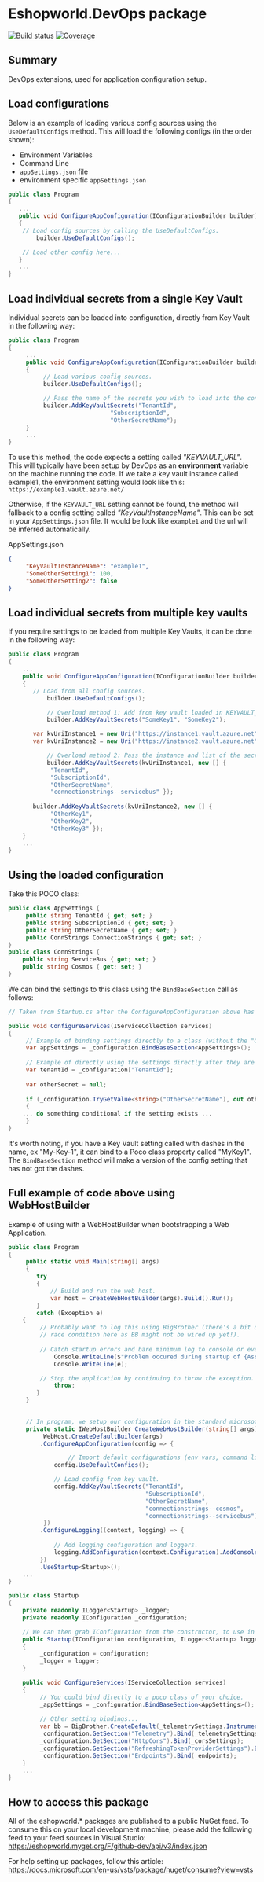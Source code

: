 # Eshopworld.DevOps package

[![Build status](https://dev.azure.com/eshopworld/Github%20build/_apis/build/status/devops)](https://dev.azure.com/eshopworld/Github%20build/_build/latest?definitionId=150)
[![Coverage](https://sonarcloud.io/api/project_badges/measure?project=esw.devops&metric=coverage)](https://sonarcloud.io/dashboard?id=esw.devops)

## Summary

DevOps extensions, used for application configuration setup.

## Load configurations
Below is an example of loading various config sources using the `UseDefaultConfigs` method.  This will load the following configs (in the order shown):
- Environment Variables
- Command Line
- `appSettings.json` file
- environment specific `appSettings.json`

```csharp
public class Program
{
   ...
   public void ConfigureAppConfiguration(IConfigurationBuilder builder)
   {
	// Load config sources by calling the UseDefaultConfigs.
        builder.UseDefaultConfigs();

	// Load other config here...
   }
   ...
}
```

## Load individual secrets from a single Key Vault
Individual secrets can be loaded into configuration, directly from Key Vault in the following way:

```csharp
public class Program
{
     ...
     public void ConfigureAppConfiguration(IConfigurationBuilder builder)
     {
          // Load various config sources.
          builder.UseDefaultConfigs();

          // Pass the name of the secrets you wish to load into the configuration builder.
          builder.AddKeyVaultSecrets("TenantId", 
		                     "SubscriptionId", 
		                     "OtherSecretName");
     }
     ...
}
```

To use this method, the code expects a setting called _"KEYVAULT_URL"_.  This will typically have been setup by DevOps as an **environment** variable on the machine running the code.  If we take a key vault instance called example1, the environment setting would look like this:
`https://example1.vault.azure.net/`

Otherwise, if the `KEYVAULT_URL` setting cannot be found, the method will fallback to a config setting called _"KeyVaultInstanceName"_. This can be set in your `AppSettings.json` file.  It would be look like `example1` and the url will be inferred automatically.

AppSettings.json
```json
{
     "KeyVaultInstanceName": "example1",
     "SomeOtherSetting1": 100,
     "SomeOtherSetting2": false
}
```


## Load individual secrets from multiple key vaults

If you require settings to be loaded from multiple Key Vaults, it can be done in the following way:

```csharp
public class Program
{
	...
    public void ConfigureAppConfiguration(IConfigurationBuilder builder)
    {
	   // Load from all config sources.
           builder.UseDefaultConfigs();

           // Overload method 1: Add from key vault loaded in KEYVAULT_URL setting.
           builder.AddKeyVaultSecrets("SomeKey1", "SomeKey2");

	   var kvUriInstance1 = new Uri("https://instance1.vault.azure.net");
	   var kvUriInstance2 = new Uri("https://instance2.vault.azure.net");

           // Overload method 2: Pass the instance and list of the secrets you wish to load into configuration.
           builder.AddKeyVaultSecrets(kvUriInstance1, new [] {
			"TenantId", 
			"SubscriptionId", 
			"OtherSecretName",
			"connectionstrings--servicebus" });
			
	   builder.AddKeyVaultSecrets(kvUriInstance2, new [] {
			"OtherKey1", 
			"OtherKey2", 
			"OtherKey3" });
    }
    ...
}
```

## Using the loaded configuration

Take this POCO class:

```csharp
public class AppSettings {
     public string TenantId { get; set; }
     public string SubscriptionId { get; set; }
     public string OtherSecretName { get; set; }
	 public ConnStrings ConnectionStrings { get; set; }
}
public class ConnStrings {
	public string ServiceBus { get; set; }
	public string Cosmos { get; set; }
}
```

We can bind the settings to this class using the `BindBaseSection` call as follows:

```csharp
// Taken from Startup.cs after the ConfigureAppConfiguration above has been run.

public void ConfigureServices(IServiceCollection services)
{
     // Example of binding settings directly to a class (without the "GetSection" call).
     var appSettings = _configuration.BindBaseSection<AppSettings>();
	
     // Example of directly using the settings directly after they are loaded.
     var tenantId = _configuration["TenantId"];
	
     var otherSecret = null;
	
     if (_configuration.TryGetValue<string>("OtherSecretName"), out otherSecret) 
     {
	... do something conditional if the setting exists ...
     }
}
```

It's worth noting, if you have a Key Vault setting called with dashes in the name, ex "My-Key-1", it can bind to a Poco class property called "MyKey1".  The `BindBaseSection` method will make a version of the config setting that has not got the dashes.

## Full example of code above using WebHostBuilder

Example of using with a WebHostBuilder when bootstrapping a Web Application.

```csharp
public class Program
{
     public static void Main(string[] args)
     {
        try
        {
            // Build and run the web host.
            var host = CreateWebHostBuilder(args).Build().Run();
        }
        catch (Exception e)
	{
	     // Probably want to log this using BigBrother (there's a bit of a 
	     // race condition here as BB might not be wired up yet!).
            
	     // Catch startup errors and bare minimum log to console or event log.
             Console.WriteLine($"Problem occured during startup of {Assembly.GetExecutingAssembly().GetName().Name}");
             Console.WriteLine(e);

	     // Stop the application by continuing to throw the exception.
             throw;
        }
     }

	
     // In program, we setup our configuration in the standard microsoft way...
     private static IWebHostBuilder CreateWebHostBuilder(string[] args) =>
          WebHost.CreateDefaultBuilder(args)
		 .ConfigureAppConfiguration(config => {

	    	     // Import default configurations (env vars, command line args, appSettings.json etc).
		     config.UseDefaultConfigs();

		     // Load config from key vault.
		     config.AddKeyVaultSecrets("TenantId",
			                           "SubscriptionId",
									   "OtherSecretName",
									   "connectionstrings--cosmos",
									   "connectionstrings--servicebus");
		  })
		 .ConfigureLogging((context, logging) => {
				
		     // Add logging configuration and loggers.
		     logging.AddConfiguration(context.Configuration).AddConsole().AddDebug();
		 })
		 .UseStartup<Startup>();
	...
}
```

```csharp
public class Startup
{
	private readonly ILogger<Startup> _logger;
	private readonly IConfiguration _configuration;

	// We can then grab IConfiguration from the constructor, to use in our startup file as follows:
	public Startup(IConfiguration configuration, ILogger<Startup> logger)
	{
	     _configuration = configuration;
	     _logger = logger;
	}

	public void ConfigureServices(IServiceCollection services)
	{
	     // You could bind directly to a poco class of your choice.
	     _appSettings = _configuration.BindBaseSection<AppSettings>();
		
	     // Other setting bindings...
	     var bb = BigBrother.CreateDefault(_telemetrySettings.InstrumentationKey, _telemetrySettings.InternalKey);
	     _configuration.GetSection("Telemetry").Bind(_telemetrySettings);
	     _configuration.GetSection("HttpCors").Bind(_corsSettings);
	     _configuration.GetSection("RefreshingTokenProviderSettings").Bind(_refreshingTokenProviderOptions);
	     _configuration.GetSection("Endpoints").Bind(_endpoints);
	}
	...
}
```

## How to access this package
All of the eshopworld.* packages are published to a public NuGet feed.  To consume this on your local development machine, please add the following feed to your feed sources in Visual Studio:
https://eshopworld.myget.org/F/github-dev/api/v3/index.json
 
For help setting up packages, follow this article: https://docs.microsoft.com/en-us/vsts/package/nuget/consume?view=vsts

